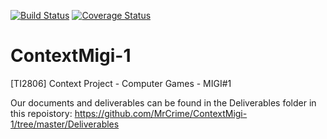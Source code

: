 [![Build Status](https://travis-ci.org/MrCrime/ContextMigi-1.svg?branch=master)](https://travis-ci.org/MrCrime/ContextMigi-1)
[![Coverage Status](https://coveralls.io/repos/github/MrCrime/ContextMigi-1/badge.svg?branch=master)](https://coveralls.io/github/MrCrime/ContextMigi-1?branch=master)


# ContextMigi-1
[TI2806] Context Project - Computer Games - MIGI#1

Our documents and deliverables can be found in the Deliverables folder in this repoistory:
https://github.com/MrCrime/ContextMigi-1/tree/master/Deliverables
